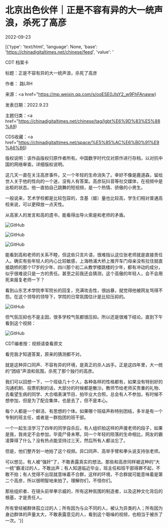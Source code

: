 # 北京出色伙伴｜正是不容有异的大一统声浪，杀死了高彦

2022-09-23

[{'type': 'text/html', 'language': None, 'base': 'https://chinadigitaltimes.net/chinese/feed', 'value': '

CDT 档案卡

标题：正是不容有异的大一统声浪，杀死了高彦

作者： 路LRH

来源：<a href="https://mp.weixin.qq.com/s/ooESE0JIsY2_w9FhFAnaww)

发表日期：2022.9.23

主题归类：<a href="https://chinadigitaltimes.net/chinese/tag/lgbt%E6%9D%83%E5%88%A9)

CDS收藏：<a href="https://chinadigitaltimes.net/space/%E5%85%AC%E6%B0%91%E9%A6%86)

版权说明：该作品版权归原作者所有。中国数字时代仅对原作进行存档，以对抗中国的网络审查。详细版权说明。





这几天一直在关注高彦事件。又一个年轻的生命消失了。幸好不像是鹿道森，留给世人关于他的性向的一个迷，没有人有答案。高彦玩抖音等社交媒体，在视频中是出柜的状态。他一直拍自己跳舞的短视频，是一个热情、骄傲的小男生。

一般说来，艺术学校都是比较包容的，含基（姬）量也比较高，学生们相对普通高校来说，可以更释放一点天性。

从高家人的发言和高的遗书，能看得出导火索是和老师的矛盾。

![GitHub](https://chinadigitaltimes.net/chinese/files/2022/09/post-687437-632e42bf18988.)

![GitHub](https://chinadigitaltimes.net/chinese/files/2022/09/post-687437-632e42bf2051c.)

![GitHub](https://chinadigitaltimes.net/chinese/files/2022/09/post-687437-632e42bf2b183.)

能看到高和老师的关系不睦，但这些只言片语，很难指认这位张老师就是直接责任人。确实有些年轻人的内心比较敏感，上海杨浦大桥上推开车门母亲没有拉住就直接跳桥的那个17岁的少年、四川那个初二从教学楼跳楼的少年，都有冲动的成分，似乎很难说只是一方的责任。甚至之前我还会猜测，这个高傲的年轻人，会不会用死来报复老师一下？

看到山东艺术学院李军院长的回复，充满攻击性，很凶暴，就觉得他被网友骂得不怨。在这个领导的领导下，学院的日常氛围估计是比较压抑的。

![GitHub](https://chinadigitaltimes.net/chinese/files/2022/09/post-687437-632e42bf39bbd.)

但气氛压抑也不是主因，很多学校气氛都很压抑。所以还是很难下结论。直到下午看到这个视频：

![GitHub](https://chinadigitaltimes.net/chinese/files/2022/09/截屏2022-09-23-下午3.59.56.png)

CDT编者按：视频请查看原文

看完我才知道答案，原来的猜测都不对。

就是这种异口同声、不容有异的环境，是真正的杀人凶手。正是这四年里，大一统的“团结”声浪和氛围，杀死了那个独行的高彦。

我们可以回想一下，一个班级几十个人，各种各样的性格都有，如果没有特别好的沟通机制、投票机制的话，大部分的时候都是散沙。教师节给老师买贵重的礼物、去看望生病的同学、大合唱表演节目、拍毕业大合照，总会有人不参加，有时候不想参加，但是为了配合集体，也是去了，但不是本心。

每个人都是一个鲜活、有思想的个体。如果哪个班级声称特别团结，多半是有一个专制的班主任，或者是一群抱团的班干部。

一个一起生活学习了四年的同学自杀后，有人组织拍这样的声援老师的段子，如果是我，我肯定不会参加，毕竟尸骨未寒。同一个年轻的陨落的生命相比，网友的霸凌算得了什么？没有热点能坚持过三天，然后所有人都淡忘了。

但是，他们整齐划一地拍了这个视频。异口同声、高举手臂和拳头说支持张老师。

可以想见，有人被“强奸”了，不敢表露真实的想法。那些和高彦同样被这种的“大一统”霸凌过的人，不敢出声；有人知道临近毕业，班主任和班干部得罪不起，不敢不拍；有人觉得不出现就意味着不合群，这样的环境，不合群就可能意味着是第二个高彦，所以很明智地来拍了。理解你们，不怪你们。

那些组织者、在镜头前举拳示威的，所有这种氛围的制造者，以及这种文化背后的根基，才是责任人。

所有曾经被群体孤立过的人；所有因为与众不同的人，被认为异类的人；所有因为身边群体的声量太大，不敢表露意见的人，看到这个聒噪的视频，也相当于被杀了一次。'}]